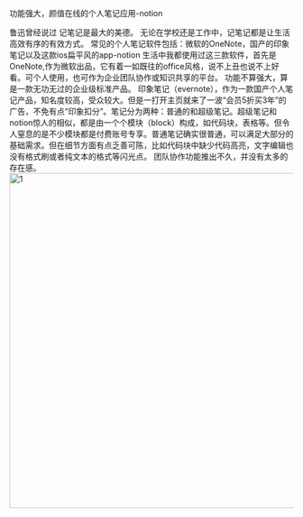 功能强大，颜值在线的个人笔记应用-notion

鲁迅曾经说过 记笔记是最大的美德。
无论在学校还是工作中，记笔记都是让生活高效有序的有效方式。
常见的个人笔记软件包括：微软的OneNote，国产的印象笔记以及这款ios扁平风的app-notion 
生活中我都使用过这三款软件，首先是OneNote,作为微软出品，它有着一如既往的office风格，说不上丑也说不上好看。可个人使用，也可作为企业团队协作或知识共享的平台。
功能不算强大，算是一款无功无过的企业级标准产品。
印象笔记（evernote），作为一款国产个人笔记产品，知名度较高，受众较大。但是一打开主页就来了一波“会员5折买3年”的广告，不免有点“印象扣分”。笔记分为两种：普通的和超级笔记。超级笔记和notion惊人的相似，都是由一个个模块（block）构成，如代码块，表格等。但令人窒息的是不少模块都是付费账号专享。普通笔记确实很普通，可以满足大部分的基础需求。但在细节方面有点乏善可陈，比如代码块中缺少代码高亮，文字编辑也没有格式刷或者纯文本的格式等闪光点。
团队协作功能推出不久，并没有太多的存在感。
<img width="594" alt="1" src="https://user-images.githubusercontent.com/47420814/120107499-ce465080-c193-11eb-90b2-e9dea5a908b9.png">

